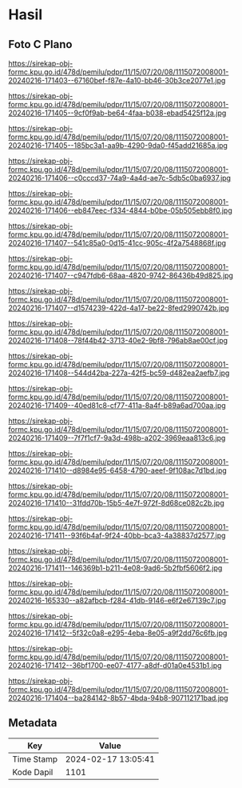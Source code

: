 # Hasil

## Foto C Plano

https://sirekap-obj-formc.kpu.go.id/478d/pemilu/pdpr/11/15/07/20/08/1115072008001-20240216-171403--67160bef-f87e-4a10-bb46-30b3ce2077e1.jpg

https://sirekap-obj-formc.kpu.go.id/478d/pemilu/pdpr/11/15/07/20/08/1115072008001-20240216-171405--9cf0f9ab-be64-4faa-b038-ebad5425f12a.jpg

https://sirekap-obj-formc.kpu.go.id/478d/pemilu/pdpr/11/15/07/20/08/1115072008001-20240216-171405--185bc3a1-aa9b-4290-9da0-f45add21685a.jpg

https://sirekap-obj-formc.kpu.go.id/478d/pemilu/pdpr/11/15/07/20/08/1115072008001-20240216-171406--c0cccd37-74a9-4a4d-ae7c-5db5c0ba6937.jpg

https://sirekap-obj-formc.kpu.go.id/478d/pemilu/pdpr/11/15/07/20/08/1115072008001-20240216-171406--eb847eec-f334-4844-b0be-05b505ebb8f0.jpg

https://sirekap-obj-formc.kpu.go.id/478d/pemilu/pdpr/11/15/07/20/08/1115072008001-20240216-171407--541c85a0-0d15-41cc-905c-4f2a7548868f.jpg

https://sirekap-obj-formc.kpu.go.id/478d/pemilu/pdpr/11/15/07/20/08/1115072008001-20240216-171407--c947fdb6-68aa-4820-9742-86436b49d825.jpg

https://sirekap-obj-formc.kpu.go.id/478d/pemilu/pdpr/11/15/07/20/08/1115072008001-20240216-171407--d1574239-422d-4a17-be22-8fed2990742b.jpg

https://sirekap-obj-formc.kpu.go.id/478d/pemilu/pdpr/11/15/07/20/08/1115072008001-20240216-171408--78f44b42-3713-40e2-9bf8-796ab8ae00cf.jpg

https://sirekap-obj-formc.kpu.go.id/478d/pemilu/pdpr/11/15/07/20/08/1115072008001-20240216-171408--544d42ba-227a-42f5-bc59-d482ea2aefb7.jpg

https://sirekap-obj-formc.kpu.go.id/478d/pemilu/pdpr/11/15/07/20/08/1115072008001-20240216-171409--40ed81c8-cf77-411a-8a4f-b89a6ad700aa.jpg

https://sirekap-obj-formc.kpu.go.id/478d/pemilu/pdpr/11/15/07/20/08/1115072008001-20240216-171409--7f7f1cf7-9a3d-498b-a202-3969eaa813c6.jpg

https://sirekap-obj-formc.kpu.go.id/478d/pemilu/pdpr/11/15/07/20/08/1115072008001-20240216-171410--d8984e95-6458-4790-aeef-9f108ac7d1bd.jpg

https://sirekap-obj-formc.kpu.go.id/478d/pemilu/pdpr/11/15/07/20/08/1115072008001-20240216-171410--31fdd70b-15b5-4e7f-972f-8d68ce082c2b.jpg

https://sirekap-obj-formc.kpu.go.id/478d/pemilu/pdpr/11/15/07/20/08/1115072008001-20240216-171411--93f6b4af-9f24-40bb-bca3-4a38837d2577.jpg

https://sirekap-obj-formc.kpu.go.id/478d/pemilu/pdpr/11/15/07/20/08/1115072008001-20240216-171411--146369b1-b211-4e08-9ad6-5b2fbf5606f2.jpg

https://sirekap-obj-formc.kpu.go.id/478d/pemilu/pdpr/11/15/07/20/08/1115072008001-20240216-165330--a82afbcb-f284-41db-9146-e6f2e67139c7.jpg

https://sirekap-obj-formc.kpu.go.id/478d/pemilu/pdpr/11/15/07/20/08/1115072008001-20240216-171412--5f32c0a8-e295-4eba-8e05-a9f2dd76c6fb.jpg

https://sirekap-obj-formc.kpu.go.id/478d/pemilu/pdpr/11/15/07/20/08/1115072008001-20240216-171412--36bf1700-ee07-4177-a8df-d01a0e4531b1.jpg

https://sirekap-obj-formc.kpu.go.id/478d/pemilu/pdpr/11/15/07/20/08/1115072008001-20240216-171404--ba284142-8b57-4bda-94b8-907112171bad.jpg


## Metadata

| Key        | Value               |
| ---------- | ------------------- |
| Time Stamp | 2024-02-17 13:05:41 |
| Kode Dapil | 1101                |



